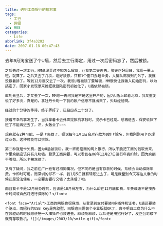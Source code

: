 ```yaml
---
title: 遇到工商银行的尴尬事
tags:
  - 工行
  - 网银
id: 908
categories:
  - Life
abbrlink: 3f4a3202
date: 2007-01-18 00:47:43
---
```


<font face="Arial">去年9月淘宝送了个U盾，然后去工行绑定，用过一次后密码忘了，然后被锁。

	之后去过一次工行，MM说没弄过不知怎么解锁，让我第二天再去，那天正好周日，我周一要上班，就算了。之后又去了几次，刚好装修，只有1个窗口办理业务，人排队都排到门外了，我就没跟着排了。等到12月底又去了一次，我说U盾被锁了要解锁，MM很快让我输入初始密码，以为搞定了，回家才发现原来她把我登陆密码初始化了，U盾依然被锁。

	直到元旦后，才又去了一次，MM老一再问我是不是这里开户的，因为U盾上印着北京，我又重复说了好多次，真是的，拿牡丹卡刷一下我的帐户信息不就出来了，欠缺经验啊。

	经过约十分钟的等待，终于弄好了，已经四点二十分了。

	接着不幸的事发生了，当我拿着卡去外面提款机拿钱时，提示卡已过期。想再进去，保安说快下班了不能再进去了，汗，太敬业了~~~

	现在就有2种可能，一是卡失效了，据说每年1月1日会对存款为0的卡除名，但我刚刚用卡办理过业务，这种可能可以排除。

	第二种就是卡欠费，因为U盾被锁后，我一直用招商的网上银行，所以干脆把工商的钱取出来，卡里余额应该只有几块钱。登录工商网银，可以看到在06年12月27日进行年费扣除，因为余额不够扣，所以卡被冻结了。

	又有了疑问，我之前在广州也有过相同情况，但不同的是当有存款的时候，系统会自动扣除年费，卡即时可用。而深圳的却不一样，我1月5日就有转账进去了，可是截至到今天写这文章的时候还是没法使用，一定要去银行交钱？太落后了吧。

	而且我卡不是12月份办理的，应该是10月份左右，为什么却在12月底扣费，年费难道不是按办卡时间或自然月进行扣除的？</font>

	<font face="Arial">工商的网银也很麻烦，从登录到支付要装N多插件和证书，U盾还要装个驱动，而招行的USB Key是免驱型，网银也只需装个专业版就OK了，真不明白工商为什么不在装驱动的时候顺便把一大堆插件也装进去，麻烦啊麻烦，以后还是用招行好了，反正公司楼下就有存取款机。![](/images/2003/10/smile.gif)</font>